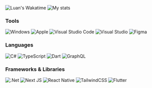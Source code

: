 ![Luan's Wakatime](https://github-readme-stats.vercel.app/api/wakatime?username=lnngn&hide_progress=true&hide_border=true&theme=dark&langs_count=4&hide=Lua,JSON) ![My stats](https://github-readme-stats.vercel.app/api?username=lnngn&theme=dark&hide_border=true&hide=contribs)


### Tools
 ![Windows](https://img.shields.io/badge/Windows-0078D6?style=for-the-badge&color=000) ![Apple](https://img.shields.io/badge/Apple-%23000000.svg?style=for-the-badge&color=000) ![Visual Studio Code](https://img.shields.io/badge/Visual%20Studio%20Code-0078d7.svg?style=for-the-badge&color=000) ![Visual Studio](https://img.shields.io/badge/Visual%20Studio-5C2D91.svg?style=for-the-badge&color=000) ![Figma](https://img.shields.io/badge/figma-%23F24E1E.svg?style=for-the-badge&color=000)
### Languages
![C#](https://img.shields.io/badge/c%23-%23239120.svg?style=for-the-badge&color=000) ![TypeScript](https://img.shields.io/badge/typescript-%23007ACC.svg?style=for-the-badge&color=000) ![Dart](https://img.shields.io/badge/dart-%230175C2.svg?style=for-the-badge&color=000) ![GraphQL](https://img.shields.io/badge/-GraphQL-E10098?style=for-the-badge&color=000)
### Frameworks & Libraries
![.Net](https://img.shields.io/badge/.NET-5C2D91?style=for-the-badge&color=000) ![Next JS](https://img.shields.io/badge/Next-black?style=for-the-badge&color=000) ![React Native](https://img.shields.io/badge/react_native-%2320232a.svg?style=for-the-badge&color=000) ![TailwindCSS](https://img.shields.io/badge/tailwindcss-%2338B2AC.svg?style=for-the-badge&color=000) ![Flutter](https://img.shields.io/badge/Flutter-%2302569B.svg?style=for-the-badge&color=000)



